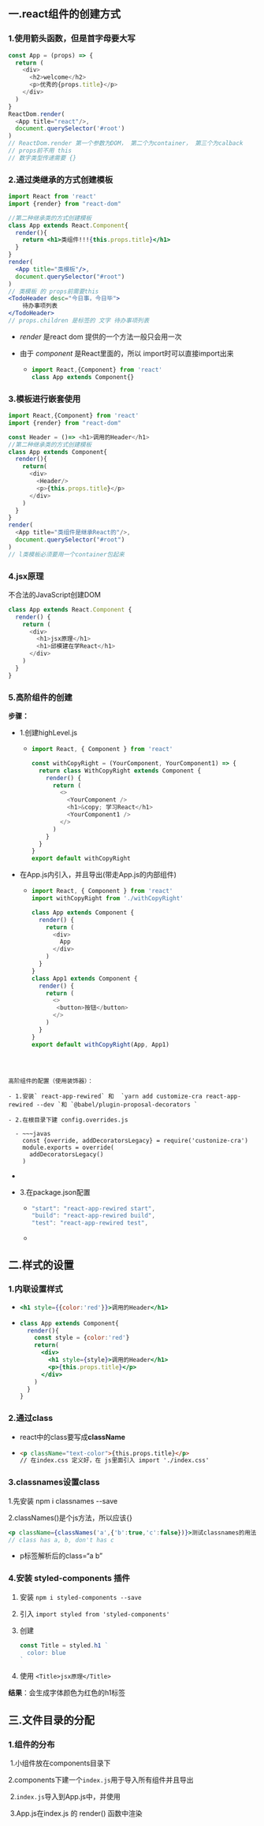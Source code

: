 ## 一.react组件的创建方式

### 1.使用箭头函数，但是首字母要**大写** 

~~~ javascript
const App = (props) => {
  return (
    <div>
      <h2>welcome</h2>
      <p>优秀的{props.title}</p>
    </div>
  )
}
ReactDom.render(
  <App title="react"/>,
  document.querySelector('#root')
)
// ReactDom.render 第一个参数为DOM， 第二个为container， 第三个为calback
// props前不用 this
// 数字类型传递需要 {}
~~~

### 2.通过类继承的方式创建模板

~~~ jsx
import React from 'react'
import {render} from "react-dom"

//第二种继承类的方式创建模板
class App extends React.Component{
  render(){
    return <h1>类组件!!!{this.props.title}</h1>
  }
}
render(
  <App title="类模板"/>,
  document.querySelector("#root")
)
// 类模板 的 props前需要this
<TodoHeader desc="今日事，今日毕">
	待办事项列表
</TodoHeader>
// props.children 是标签的 文字 待办事项列表
~~~

- *render* 是react dom 提供的一个方法一般只会用一次

- 由于 *component* 是React里面的，所以 import时可以直接import出来

  - ~~~javascript
    import React,{Component} from 'react'
    class App extends Component{}
    ~~~

### 3.模板进行嵌套使用

~~~javascript
import React,{Component} from 'react'
import {render} from "react-dom"

const Header = ()=> <h1>调用的Header</h1>
//第二种继承类的方式创建模板
class App extends Component{
  render(){
    return(
      <div>
        <Header/>
        <p>{this.props.title}</p>
      </div> 
    )
  }
}
render(
  <App title="类组件是继承React的"/>,
  document.querySelector("#root")
)
// l类模板必须要用一个container包起来
~~~

### 4.jsx原理

不合法的JavaScript创建DOM

~~~javascript
class App extends React.Component {
  render() {
    return (
      <div>
        <h1>jsx原理</h1>
        <h1>邱模建在学React</h1>
      </div>
    )
  }
}
~~~

### 5.高阶组件的创建

**步骤：**

- 1.创建highLevel.js

  - ~~~javascript
    import React, { Component } from 'react'
    
    const withCopyRight = (YourComponent, YourComponent1) => {
      return class WithCopyRight extends Component {
        render() {
          return (
            <>
              <YourComponent />
              <h1>&copy; 学习React</h1>
              <YourComponent1 />
            </>
          )
        }
      }
    }
    export default withCopyRight
    ~~~

- 在App.js内引入，并且导出(带走App.js的内部组件)

  - ~~~javascript
    import React, { Component } from 'react'
    import withCopyRight from './withCopyRight'
    
    class App extends Component {
      render() {
        return (
          <div>
            App
          </div>
        )
      }
    }
    class App1 extends Component {
      render() {
        return (
          <>
           <button>按钮</button>
          </>
        )
      }
    }
    export default withCopyRight(App, App1)
    
    ~~~
~~~
    
  

高阶组件的配置（使用装饰器）：

- 1.安装` react-app-rewired` 和  `yarn add customize-cra react-app-rewired --dev `和 `@babel/plugin-proposal-decorators `

- 2.在根目录下建 config.overrides.js

  - ~~~javas
    const {override, addDecoratorsLegacy} = require('custonize-cra')
    module.exports = override(
      addDecoratorsLegacy()
    )
~~~

  - 

- 3.在package.json配置

  - ~~~javascript
    "start": "react-app-rewired start",
    "build": "react-app-rewired build",
    "test": "react-app-rewired test",
    ~~~

  - 

## 二.样式的设置

### 1.内联设置样式

- ~~~jsx
  <h1 style={{color:'red'}}>调用的Header</h1>
  ~~~

- ~~~jsx
  class App extends Component{
    render(){
      const style = {color:'red'}
      return(
        <div>
          <h1 style={style}>调用的Header</h1>
          <p>{this.props.title}</p>
        </div> 
      )
    }
  }
  ~~~

### 2.通过class

- react中的class要写成**className** 

- ~~~html
  <p className="text-color">{this.props.title}</p>
  // 在index.css 定义好，在 js里面引入 import './index.css'
  ~~~

### 3.classnames设置class

1.先安装 npm i classnames --save

2.classNames()是个js方法，所以应该{}

~~~jsx
<p className={classNames('a',{'b':true,'c':false})}>测试classnames的用法</p>
// class has a, b, don't has c
~~~

- p标签解析后的class=“a b”

### 4.安装 styled-components 插件

1. 安装  `npm i styled-components --save`

2. 引入  `import styled from 'styled-components'`

3. 创建 

   ~~~jsx
   const Title = styled.h1 `
     color: blue
   `
   ~~~

4. 使用 `<Title>jsx原理</Title>`

**结果**：会生成字体颜色为红色的h1标签

## 三.文件目录的分配

### 1.组件的分布

​	1.小组件放在components目录下

​	2.components下建一个`index.js`用于导入所有组件并且导出

​	2.`index.js`导入到App.js中，并使用

​	3.App.js在index.js 的 render() 函数中渲染




